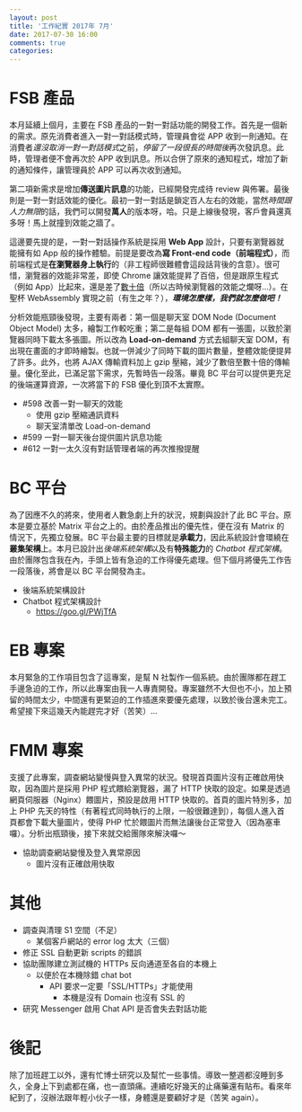 ```yaml
---
layout: post
title: '工作紀實 2017年 7月'
date: 2017-07-30 16:00
comments: true
categories: 
---
```

# FSB 產品

本月延續上個月，主要在 FSB 產品的一對一對話功能的開發工作。首先是一個新的需求。原先消費者進入一對一對話模式時，管理員會從 APP 收到一則通知。在消費者*還沒取消一對一對話模式*之前，*停留了一段很長的時間後*再次發訊息。此時，管理者便不會再次於 APP 收到訊息。所以合併了原來的通知程式，增加了新的通知條件，讓管理員於 APP 可以再次收到通知。

第二項新需求是增加**傳送圖片訊息**的功能，已經開發完成待 review 與佈署。最後則是一對一對話效能的優化。最初一對一對話是鎖定百人左右的效能，當然*時間跟人力無限*的話，我們可以開發**萬人**的版本呀，哈。只是上線後發現，客戶會員還真多呀！馬上就撞到效能之牆了。

這邊要先提的是，一對一對話操作系統是採用 **Web App** 設計，只要有瀏覽器就能擁有如 App 般的操作體驗。前提是要改為**寫 Front-end code（前端程式）**，而前端程式是**在瀏覽器身上執行**的（非工程師很難體會這段話背後的含意）。很可惜，瀏覽器的效能非常差，即使 Chrome 讓效能提昇了百倍，但是跟原生程式（例如 App）比起來，還是差了[數十倍](https://goo.gl/LCMpky)（所以古時候瀏覽器的效能之爛呀...）。在聖杯 WebAssembly 實現之前（有生之年？），***環境怎麼樣，我們就怎麼做吧！***

分析效能瓶頸後發現，主要有兩者：第一個是聊天室 DOM Node (Document Object Model) 太多，繪製工作較吃重；第二是每組 DOM 都有一張圖，以致於瀏覽器同時下載太多張圖。所以改為 **Load-on-demand** 方式去組聊天室 DOM，有出現在畫面的才即時繪製。也就一併減少了同時下載的圖片數量，整體效能便提昇了許多。此外，也將 AJAX 傳輸資料加上 gzip 壓縮，減少了數倍至數十倍的傳輸量。優化至此，已滿足當下需求，先暫時告一段落。畢竟 BC 平台可以提供更充足的後端運算資源，一次將當下的 FSB 優化到頂不太實際。

* #598 改善一對一聊天的效能
    + 使用 gzip 壓縮通訊資料
    + 聊天室清單改 Load-on-demand
* #599 一對一聊天後台提供圖片訊息功能
* #612 一對一太久沒有對話管理者端的再次推撥提醒

# BC 平台

為了因應不久的將來，使用者人數急劇上升的狀況，規劃與設計了此 BC 平台。原本是要立基於 Matrix 平台之上的。由於產品推出的優先性，便在沒有 Matrix 的情況下，先獨立發展。BC 平台最主要的目標就是**承載力**，因此系統設計會環繞在**叢集架構**上。本月已設計出*後端系統架構*以及有**特殊能力**的 *Chatbot 程式架構*。由於團隊包含我在內，手頭上皆有急迫的工作得優先處理。但下個月將優先工作告一段落後，將會是以 BC 平台開發為主。

* 後端系統架構設計
* Chatbot 程式架構設計
    + https://goo.gl/PWjTfA

# EB 專案

本月緊急的工作項目包含了這專案，是幫 N 社製作一個系統。由於團隊都在趕工手邊急迫的工作，所以此專案由我一人專責開發。專案雖然不大但也不小，加上預留的時間太少，中間還有更緊迫的工作插進來要優先處理，以致於後台還未完工。希望接下來這幾天內能趕完才好（苦笑）...

# FMM 專案

支援了此專案，調查網站變慢與登入異常的狀況。發現首頁圖片沒有正確啟用快取，因為圖片是採用 PHP 程式餵給瀏覽器，漏了 HTTP 快取的設定。如果是透過網頁伺服器（Nginx）餵圖片，預設是啟用 HTTP 快取的。首頁的圖片特別多，加上 PHP 先天的特性（有著程式同時執行的上限，一般很難達到），每個人進入首頁都會下載大量圖片，使得 PHP 忙於餵圖片而無法讓後台正常登入（因為塞車囉）。分析出瓶頸後，接下來就交給團隊來解決囉～

* 協助調查網站變慢及登入異常原因
    + 圖片沒有正確啟用快取

# 其他

* 調查與清理 S1 空間（不足）
    + 某個客戶網站的 error log 太大（三個）
* 修正 SSL 自動更新 scripts 的錯誤
* 協助團隊建立測試機的 HTTPs 反向通道至各自的本機上
    + 以便於在本機除錯 chat bot
		+ API 要求一定要「SSL/HTTPs」才能使用
		    - 本機是沒有 Domain 也沒有 SSL 的
* 研究 Messenger 啟用 Chat API 是否會失去對話功能

# 後記

除了加班趕工以外，還有忙博士研究以及幫忙一些事情。導致一整週都沒睡到多久，全身上下到處都在痛，也一直頭痛。連續吃好幾天的止痛藥還有貼布。看來年紀到了，沒辦法跟年輕小伙子一樣，身體還是要顧好才是（苦笑 again）。
